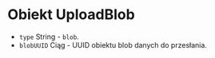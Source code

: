 # Obiekt UploadBlob

* `type` String - `blob`.
* `blobUUID` Ciąg - UUID obiektu blob danych do przesłania.
